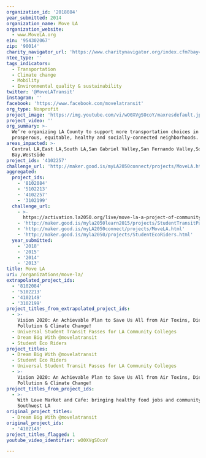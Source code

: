 ```yaml
---
organization_id: '2018084'
year_submitted: 2014
organization_name: Move LA
organization_website:
  - www.MoveLA.org
ein: '954302067'
zip: '90014'
charity_navigator_url: 'https://www.charitynavigator.org/index.cfm?bay=search.profile&ein=954302067'
ntee_type: ''
tags_indicators:
  - Transportation
  - Climate change
  - Mobility
  - Environmental quality & sustainability
twitter: '@MoveLATransit'
instagram: ''
facebook: 'https://www.facebook.com/movelatransit'
org_type: Nonprofit
project_image: 'https://img.youtube.com/vi/wO0XVgSOcoY/maxresdefault.jpg'
project_video: ''
org_summary: >-
  We’re organizing LA County to support more transportation choices in
  prosperous, equitable, healthy and socially-connected neighborhoods.
areas_impacted: >-
  Central LA,East LA,South LA,San Gabriel Valley,San Fernando Valley,South
  Bay,Westside
project_ids: '4102257'
challenge_url: 'http://maker.good.is/myLA2050connect/projects/MoveLA.html'
aggregated:
  project_ids:
    - '8102084'
    - '5102213'
    - '4102257'
    - '3102199'
  challenge_url:
    - >-
      https://activation.la2050.org/live/move-la-a-project-of-community-partners/
    - 'http://maker.good.is/myla2050learn2015/projects/StudentTransitPass.html'
    - 'http://maker.good.is/myLA2050connect/projects/MoveLA.html'
    - 'http://maker.good.is/myla2050/projects/StudentEcoRiders.html'
  year_submitted:
    - '2018'
    - '2015'
    - '2014'
    - '2013'
title: Move LA
uri: /organizations/move-la/
extrapolated_project_ids:
  - '8102084'
  - '5102213'
  - '4102149'
  - '3102199'
project_titles_from_extrapolated_project_ids:
  - >-
    Vision 2020: An Achievable Plan to Save Us All from Air Toxins, Diesel
    Pollution & Climate Change!
  - Universal Student Transit Passes for LA Community Colleges
  - Dream Big With @movelatransit
  - Student Eco Riders
project_titles:
  - Dream Big With @movelatransit
  - Student Eco Riders
  - Universal Student Transit Passes for LA Community Colleges
  - >-
    Vision 2020: An Achievable Plan to Save Us All from Air Toxins, Diesel
    Pollution & Climate Change!
project_titles_from_project_ids:
  - >-
    With Love Market and Cafe: bringing healthy food jobs and community to
    Southwest LA
original_project_titles:
  - Dream Big With @movelatransit
original_project_ids:
  - '4102149'
project_titles_flagged: 1
youtube_video_identifier: wO0XVgSOcoY

---
```

